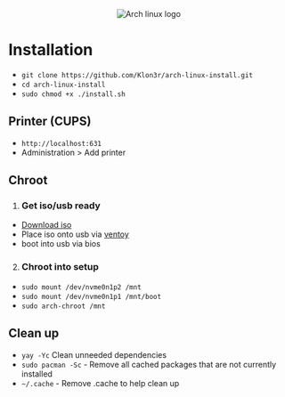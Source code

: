 <div align="center">
<img src="https://archlinux.org/static/logos/archlinux-logo-dark-90dpi.png" alt="Arch linux logo"/>
</div>

# Installation

- `git clone https://github.com/Klon3r/arch-linux-install.git`
- `cd arch-linux-install`
- `sudo chmod +x ./install.sh`

## Printer (CUPS)

- `http://localhost:631`
- Administration > Add printer

## Chroot

1. ### Get iso/usb ready

- [Download iso](https://archlinux.org/download/)
- Place iso onto usb via [ventoy](https://www.ventoy.net/en/index.html)
- boot into usb via bios

2. ### Chroot into setup

- `sudo mount /dev/nvme0n1p2 /mnt`
- `sudo mount /dev/nvme0n1p1 /mnt/boot`
- `sudo arch-chroot /mnt`

## Clean up

- `yay -Yc` Clean unneeded dependencies
- `sudo pacman -Sc` - Remove all cached packages that are not currently installed
- `~/.cache` - Remove .cache to help clean up
